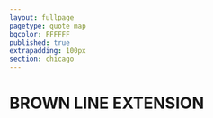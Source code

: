 ```yaml
---
layout: fullpage
pagetype: quote map
bgcolor: FFFFFF
published: true
extrapadding: 100px
section: chicago
---
```


<div id="brown" class="mapstage"></div>

# BROWN LINE EXTENSION
